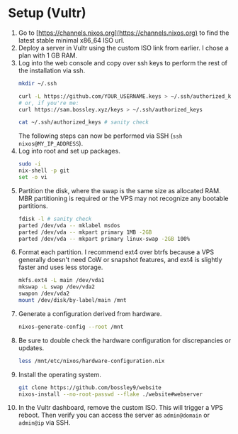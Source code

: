 # Setup (Vultr)

1. Go to [https://channels.nixos.org](https://channels.nixos.org) to find the latest stable minimal x86_64 ISO url.
2. Deploy a server in Vultr using the custom ISO link from earlier. I chose a plan with 1 GB RAM.
3. Log into the web console and copy over ssh keys to perform the rest of the installation via ssh.
    ```sh
    mkdir ~/.ssh

    curl -L https://github.com/YOUR_USERNAME.keys > ~/.ssh/authorized_keys
    # or, if you're me:
    curl https://sam.bossley.xyz/keys > ~/.ssh/authorized_keys

    cat ~/.ssh/authorized_keys # sanity check
    ```
    The following steps can now be performed via SSH (`ssh nixos@MY_IP_ADDRESS`).
4. Log into root and set up packages.
    ```sh
    sudo -i
    nix-shell -p git
    set -o vi
5. Partition the disk, where the swap is the same size as allocated RAM. MBR partitioning is required or the VPS may not recognize any bootable partitions.
    ```sh
    fdisk -l # sanity check
    parted /dev/vda -- mklabel msdos
    parted /dev/vda -- mkpart primary 1MB -2GB
    parted /dev/vda -- mkpart primary linux-swap -2GB 100%
    ```
6. Format each partition. I recommend ext4 over btrfs because a VPS generally doesn't need CoW or snapshot features, and ext4 is slightly faster and uses less storage.
    ```sh
    mkfs.ext4 -L main /dev/vda1
    mkswap -L swap /dev/vda2
    swapon /dev/vda2
    mount /dev/disk/by-label/main /mnt
    ```
7. Generate a configuration derived from hardware.
    ```sh
    nixos-generate-config --root /mnt
    ```
8. Be sure to double check the hardware configuration for discrepancies or updates.
    ```sh
    less /mnt/etc/nixos/hardware-configuration.nix
    ```
9. Install the operating system.
    ```sh
    git clone https://github.com/bossley9/website
    nixos-install --no-root-passwd --flake ./website#webserver
    ```
10. In the Vultr dashboard, remove the custom ISO. This will trigger a VPS reboot. Then verify you can access the server as `admin@domain` or `admin@ip` via SSH.
